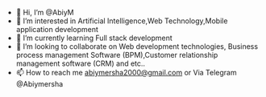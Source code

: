 
- 👋 Hi, I’m @AbiyM
- 👀 I’m interested in Artificial Intelligence,Web Technology,Mobile application development
- 🌱 I’m currently learning Full stack development
- 💞️ I’m looking to collaborate on Web development technologies, Business process management Software (BPM),Customer relationship management software (CRM) and etc..
- 📫 How to reach me abiymersha2000@gmail.com or Via Telegram @Abiymersha

<!---
AbiyM/AbiyM is a ✨ special ✨ repository because its `README.md` (this file) appears on your GitHub profile.
You can click the Preview link to take a look at your changes.
--->
